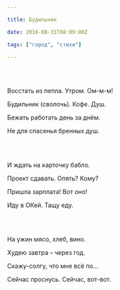 ```yaml
---

title: Будильник

date: 2016-08-31T08:09:00Z

tags: ["город", "стихи"]

---
```


<br/><br/>

Восстать из пепла. Утром. Ом-м-м!

Будильник (сволочь). Кофе. Душ.

Бежать работать день за днём.

Не для спасенья бренных душ.

<br/><br/>

И ждать на карточку бабло.

Проект сдавать. Опять? Кому?

Пришла зарплата! Вот оно!

Иду в ОКей. Тащу еду.

<br/><br/>

На ужин мясо, хлеб, вино.

Худею завтра – через год.

Скажу-солгу, что мне всё по…

Сейчас проснусь. Сейчас, вот-вот.